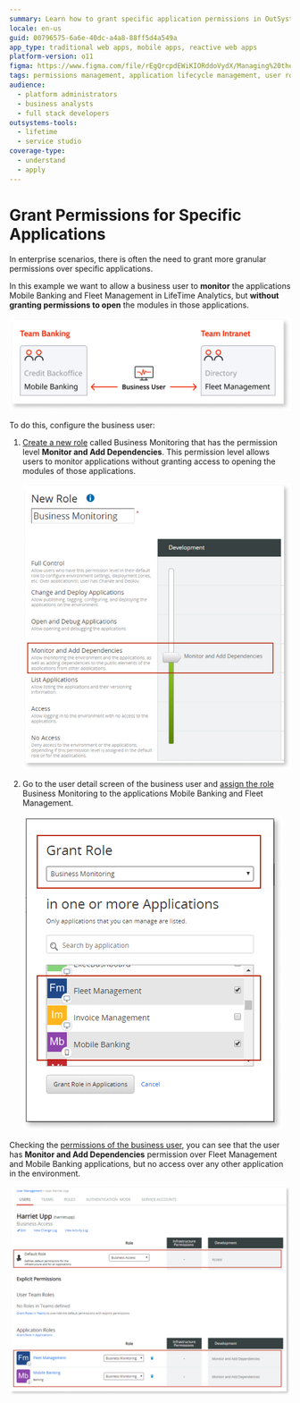 ```yaml
---
summary: Learn how to grant specific application permissions in OutSystems 11 (O11) for enhanced monitoring without module access.
locale: en-us
guid: 00796575-6a6e-40dc-a4a8-88ff5d4a549a
app_type: traditional web apps, mobile apps, reactive web apps
platform-version: o11
figma: https://www.figma.com/file/rEgQrcpdEWiKIORddoVydX/Managing%20the%20Applications%20Lifecycle?node-id=267:68
tags: permissions management, application lifecycle management, user roles, business user enablement, monitoring applications
audience:
  - platform administrators
  - business analysts
  - full stack developers
outsystems-tools:
  - lifetime
  - service studio
coverage-type:
  - understand
  - apply
---
```


# Grant Permissions for Specific Applications

In enterprise scenarios, there is often the need to grant more granular permissions over specific applications.

In this example we want to allow a business user to **monitor** the applications Mobile Banking and Fleet Management in LifeTime Analytics, but **without granting permissions to open** the modules in those applications.

![Diagram showing how to grant role permissions for specific application teams](images/grant-role-for-app-teams-diag.png "Team Permissions Diagram")

To do this, configure the business user:

1. [Create a new role](create-an-it-role.md#create-a-new-role) called Business Monitoring that has the permission level **Monitor and Add Dependencies**. This permission level allows users to monitor applications without granting access to opening the modules of those applications.  

    ![Screenshot of creating a new role called Business Monitoring in LifeTime](images/grant-role-for-app-new-role-lt.png "Creating a New Role in LifeTime")

1. Go to the user detail screen of the business user and [assign the role](create-an-it-role.md#assign-a-role-to-a-user-for-a-specific-application) Business Monitoring to the applications Mobile Banking and Fleet Management.  

    ![Screenshot of assigning the Business Monitoring role to a user for Mobile Banking and Fleet Management applications](images/grant-role-for-app-assign-role-lt.png "Assigning a Role to a User")

Checking the [permissions of the business user](find-out-the-permissions-of-it-users.md#permissions-of-a-specific-IT-user), you can see that the user has **Monitor and Add Dependencies** permission over Fleet Management and Mobile Banking applications, but no access over any other application in the environment.

![Screenshot showing the permissions of a business user with Monitor and Add Dependencies permission over Fleet Management and Mobile Banking applications](images/grant-role-for-app-check-permission-lt.png "Checking User Permissions")

